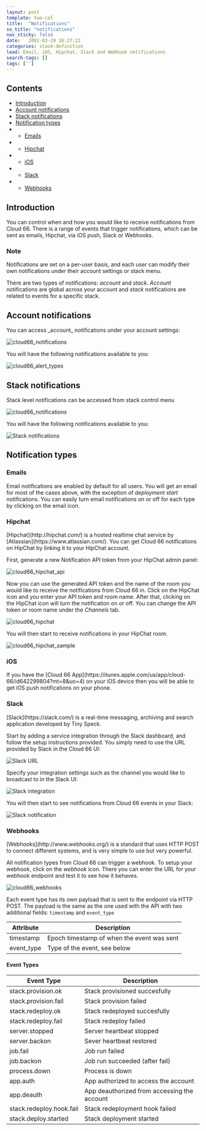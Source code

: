 ```yaml
---
layout: post
template: two-col
title:  "Notifications"
so_title: "notifications"
nav_sticky: false
date:   2091-03-29 16:27:22
categories: stack-definition
lead: Email, iOS, Hipchat, Slack and Webhook notifications
search-tags: []
tags: ['']
---
```


<h2>Contents</h2>
<ul class="page-toc">
	<li>
		<a href="#intro">Introduction</a>
	</li>
	<li>
		<a href="#account">Account notifications</a>
	</li>
	<li>
		<a href="#stack">Stack notifications</a>
	</li>
	<li>
    	<a href="#types">Notification types</a>
    	</li>
	        <li>
                <ul>
                <li><a href="#emails">Emails</a></li>
                </ul>
            </li>
            <li>
                <ul>
                <li><a href="#hipchat">Hipchat</a></li>
                </ul>
            </li>
            <li>
                <ul>
                <li><a href="#ios">iOS</a></li>
                </ul>
            </li>
            <li>
                <ul>
                <li><a href="#slack">Slack</a></li>
                </ul>
            </li>
            <li>
                <ul>
                <li><a href="#webhooks">Webhooks</a></li>
                </ul>
            </li>
</ul>

<h2 id="intro">Introduction</h2>
You can control when and how you would like to receive notifications from Cloud 66. There is a range of events that trigger notifications, which can be sent as emails, Hipchat, via iOS push, Slack or Webhooks.

<div class="notice">
	<h3>Note</h3>
	<p>Notifications are set on a per-user basis, and each user can modify their own notifications under their account settings or stack menu.</p>
</div>

There are two types of notifications: _account_ and _stack_. _Account_ notifications are global across your account and _stack_ notifications are related to events for a specific stack.

<h2 id="account">Account notifications</h2>
You can access _account_ notifications under your account settings:

![cloud66_notifications](http://cdn.cloud66.com/images/help/notifications_menu.png)

You will have the following notifications available to you:

![cloud66_alert_types](http://cdn.cloud66.com/images/help/notifications_account.png)

<h2 id="stack">Stack notifications</h2>

Stack level notifications can be accessed from stack control menu

![cloud66_notifications](http://cdn.cloud66.com/images/help/notifications_stack.png)

You will have the following notifications available to you:

![Stack notifications](http://cdn.cloud66.com/images/help/notifications_stack_type.png)

<h2 id="types">Notification types</h2>

<h3 id="emails">Emails</h3>
Email notifications are enabled by default for all users. You will get an email for most of the cases above, with the exception of <i>deployment start</i> notifications. You can easily turn email notifications on or off for each type by clicking on the email icon.

<h3 id="hipchat">Hipchat</h3>
[Hipchat](http://hipchat.com/) is a hosted realtime chat service by [Atlassian](https://www.atlassian.com/). You can get Cloud 66 notifications on HipChat by linking it to your HipChat account.

First, generate a new Notification API token from your HipChat admin panel:

![cloud66_hipchat_api](http://cdn.cloud66.com/images/help/cloud66_hipchat_link.png)

Now you can use the generated API token and the name of the room you would like to receive the notifications from Cloud 66 in. Click on the HipChat icon and you enter your API token and room name. After that, clicking on the HipChat icon will turn the notification on or off. You can change the API token or room name under the <i>Channels</i> tab.

![cloud66_hipchat](http://cdn.cloud66.com/images/help/cloud66_hipchat.png)

You will then start to receive notifications in your HipChat room.

![cloud66_hipchat_sample](http://cdn.cloud66.com/images/help/cloud66_hipchat_screenshot.png)

<h3 id="ios">iOS</h3>
If you have the [Cloud 66 App](https://itunes.apple.com/us/app/cloud-66/id642299804?mt=8&uo=4) on your iOS device then you will be able to get iOS push notifications on your phone.

<h3 id="slack">Slack</h3>
[Slack](https://slack.com/) is a real-time messaging, archiving and search application developed by Tiny Speck.

Start by adding a service integration through the Slack dashboard, and follow the setup instructions provided. You simply need to use the URL provided by Slack in the Cloud 66 UI:

![Slack URL](http://cdn.cloud66.com/images/help/slack_notification.png)

Specify your integration settings such as the channel you would like to broadcast to in the Slack UI:

![Slack integration](http://cdn.cloud66.com/images/help/slack_integration.png)

You will then start to see notifications from Cloud 66 events in your Slack:

![Slack notification](http://cdn.cloud66.com/images/help/slack_notifications.png)

<h3 id="webhooks">Webhooks</h3>
[Webhooks](http://www.webhooks.org/) is a standard that uses HTTP POST to connect different systems, and is very simple to use but very powerful.

All notification types from Cloud 66 can trigger a webhook. To setup your webhook, click on the <i>webhook</i> icon. There you can enter the URL for your webhook endpoint and test it to see how it behaves.

![cloud66_webhooks](http://cdn.cloud66.com/images/help/cloud66_webhooks.png)

Each event type has its own payload that is sent to the endpoint via HTTP POST. The payload is the same as the one used with the API with two additional fields: `timestamp` and `event_type`

<table class='table table-bordered table-striped'>
	<thead>
		<tr>
			<th>Attribute</th>
			<th>Description</th>
		</tr>
	</thead>
	<tbody>
		<tr>
			<td>timestamp</td>
			<td>Epoch timestamp of when the event was sent</td>
		</tr>
		<tr>
			<td>event_type</td>
			<td>Type of the event, see below</td>
		</tr>
	</tbody>
</table>

#### Event Types

<table class='table table-bordered table-striped'>
	<thead></tr>
		<tr>
			<th>Event Type</th>
			<th>Description</th>
		</tr>
	</thead>
	<tbody>
		<tr><td>stack.provision.ok</td><td>Stack provisioned succesfully</td></tr>
		<tr><td>stack.provision.fail</td><td>Stack provision failed</td></tr>
		<tr><td>stack.redeploy.ok</td><td>Stack redeployed succesfully</td></tr>
		<tr><td>stack.redeploy.fail</td><td>Stack redeploy failed</td></tr>
		<tr><td>server.stopped</td><td>Server heartbeat stopped</td></tr>
		<tr><td>server.backon</td><td>Sever heartbeat restored</td></tr>
		<tr><td>job.fail</td><td>Job run failed</td></tr>
		<tr><td>job.backon</td><td>Job run succeeded (after fail)</td></tr>
		<tr><td>process.down</td><td>Process is down</td></tr>
		<tr><td>app.auth</td><td>App authorized to access the account</td></tr>
		<tr><td>app.deauth</td><td>App deauthorized from accessing the account</td></tr>
		<tr><td>stack.redeploy.hook.fail</td><td>Stack redeployment hook failed</td></tr>
		<tr><td>stack.deploy.started</td><td>Stack deployment started</td></tr>
	</tbody>
</table>